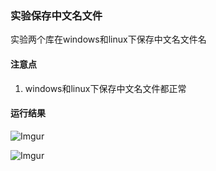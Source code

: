 ### 实验保存中文名文件
实验两个库在windows和linux下保存中文名文件名

#### 注意点
1. windows和linux下保存中文名文件都正常

#### 运行结果
![Imgur](https://i.imgur.com/D7O4UpD.png)

![Imgur](https://i.imgur.com/AGyPscB.png)